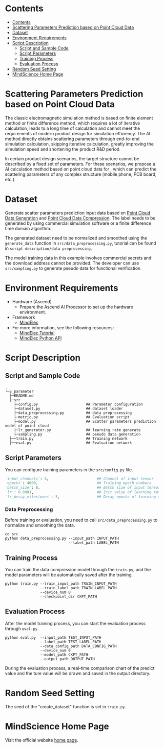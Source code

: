 # Contents

<!-- TOC -->

- [Contents](#contents)
- [Scattering Parameters Prediction based on Point Cloud Data](#scattering-parameters-prediction-based-on-point-cloud-data)
- [Dataset](#dataset)
- [Environment Requirements](#environment-requirements)
- [Script Description](#script-description)
    - [Script and Sample Code](#script-and-sample-code)
    - [Script Parameters](#script-parameters)
    - [Training Process](#training-process)
    - [Evaluation Process](#evaluation-process)
- [Random Seed Setting](#random-seed-setting)
- [MindScience Home Page](#mindscience-home-page)

<!-- /TOC -->

# Scattering Parameters Prediction based on Point Cloud Data

The classic electromagnetic simulation method is based on finite element method or finite difference method, which requires a lot of iterative calculation, leads to a long time of calculation and cannot meet the requirements of modern product design for simulation efficiency. The AI method directly obtains scattering parameters through end-to-end simulation calculation, skipping iterative calculation, greatly improving the simulation speed and shortening the product R&D period.

In certain product design scenarios, the target structure cannot be described by a fixed set of parameters. For these scenarios, we propose a AI calculation method based on point cloud data for , which can predict the scattering parameters of any complex structure (mobile phone, PCB board, etc.).

# Dataset

Generate scatter parameters prediction input data based on [Point Cloud Data Generation](<https://gitee.com/mindspore/mindscience/tree/master/MindElec/examples/data_driven/pointcloud/generate_pointcloud>) and [Point Cloud Data Compression](<https://gitee.com/mindspore/mindscience/tree/master/MindElec/examples/data_driven/pointcloud/data_compression>). The label needs to be generated by using commercial simulation software or a finite difference time domain algorithm.

The generated dataset need to be normalized and smoothed using the `generate_data` function in `src/data_preprocessing.py`, tutorial can be found in `script description/data preprocessing`.

The model training data in this example involves commercial secrets and the download address cannot be provided. The developer can use `src/sampling.py` to generate pseudo data for functional verification.

# Environment Requirements

- Hardware (Ascend)
    - Prepare the Ascend AI Processor to set up the hardware environment.
- Framework
    - [MindElec](https://gitee.com/mindspore/mindscience/tree/master/MindElec)
- For more information, see the following resources:
    - [MindElec Tutorial](https://www.mindspore.cn/mindscience/docs/en/master/mindelec/intro_and_install.html)
    - [MindElec Python API](https://www.mindspore.cn/mindscience/api/en/master/mindelec.html)

# Script Description

## Script and Sample Code

```path
.
└─S_parameter
  ├─README.md
  ├─src
    ├─config.py                      ## Parameter configuration
    ├─dataset.py                     ## dataset loader
    ├─data_preprocessing.py          ## data preprocessing
    ├─metric.py                      ## Evaluation script
    ├─model.py                       ## Scatter parameters prediction model of point cloud
    ├─lr_generator.py                ## learning rate generate
    ├─sampling.py                    ## pseudo data generation
  ├──train.py                        ## Training network
  ├──eval.py                         ## Evaluation network
```

## Script Parameters

You can configure training parameters in the `src/config.py` file.

```python
'input_channels': 4,                      ## Channel of input tensor
'epochs': 4000,                           ## Training epoch numbers
'batch_size': 8,                          ## Batch size of input tensor
'lr': 0.0001,                             ## Init value of learning rate
'lr_decay_milestones': 5,                 ## Decay epochs of learning rate
```

### Data Preprocessing

Before training or evaluation, you need to call `src/data_preprocessing.py` to normalize and smoothing the data.

``` shell
cd src
python data_preprocessing.py --input_path INPUT_PATH
                             --label_path LABEL_PATH
```

## Training Process

You can train the data compression model through the `train.py`, and the model parameters will be automatically saved after the training.

```shell
python train.py --train_input_path TRAIN_INPUT_PATH
                --train_label_path TRAIN_LABEL_PATH
                --device_num 0
                --checkpoint_dir CKPT_PATH
```

## Evaluation Process

After the model training process, you can start the evaluation process through `eval.py`.

```shell
python eval.py  --input_path TEST_INPUT_PATH
                --label_path TEST_LABEL_PATH
                --data_config_path DATA_CONFIG_PATH
                --device_num 0
                --model_path CKPT_PATH
                --output_path OUTPUT_PATH
```

During the evaluation process, a real-time comparison chart of the predict value and the ture value will be drawn and saved in the output directory.

# Random Seed Setting

The seed of the "create_dataset" function is set in `train.py`.

# MindScience Home Page

Visit the official website [home page](<https://gitee.com/mindspore/mindscience>).
